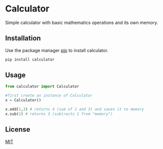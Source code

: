 # Calculator

Simple calculator with basic mathematics operations and its own memory.

## Installation

Use the package manager [pip](https://pip.pypa.io/en/stable/) to install calculator.

```bash
pip install calculator
```

## Usage

```python
from calculator import Calculator

#first create an instance of Calculator
x = Calculator()

x.add(1,3) # returns 4 (sum of 1 and 3) and saves it to memory
x.sub(1) # returns 3 (subtracts 1 from "memory")

```



## License
[MIT](https://choosealicense.com/licenses/mit/)